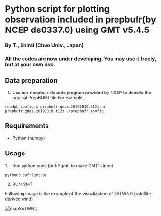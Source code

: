 # Python script for plotting observation included in prepbufr(by NCEP ds0337.0) using GMT v5.4.5
### By T., Shirai (Chuo Univ., Japan)
### All the codes are now under developing. You may use it freely, but at your own risk.

## Data preparation
1. Use rda-ncepbufr-decode program provided by NCEP to decode the original PrepBUFR file
For example, 
```
readpb_config.x prepbufr.gdas.20191010.t12z.nr prepbufr.gdas.20191010.t12z ./prepbufr_config
```

## Requirements
- Python (numpy)

## Usage
1． Run python code (bufr2gmt) to make GMT's input
```
python3 bufr2gmt.py
```
2. RUN GMT

Following image is the example of the visualization of SATWND (satellite derived wind)

![mapSATWND](https://user-images.githubusercontent.com/84554010/186373081-2dfb4f42-1207-437d-97c0-7e099702c326.jpg)

